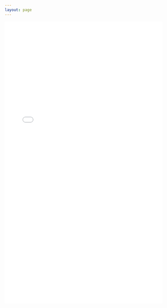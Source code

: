 ```yaml
---
layout: page
---
```

<iframe src="/activexppten.html" width="100%"  style="border: none; min-height: 900px;"></iframe>

